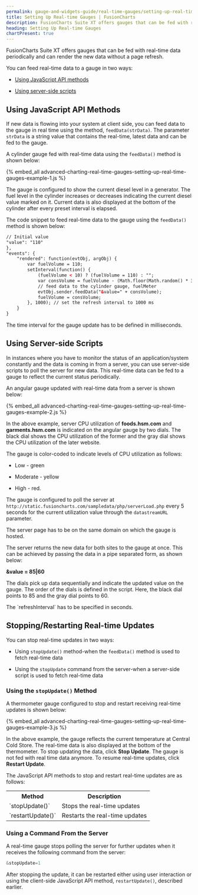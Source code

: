 ```yaml
---
permalink: gauge-and-widgets-guide/real-time-gauges/setting-up-real-time-gauges.html
title: Setting Up Real-time Gauges | FusionCharts
description: FusionCharts Suite XT offers gauges that can be fed with real-time data periodically and can render the new data without a page refresh.
heading: Setting Up Real-time Gauges
chartPresent: true
---
```


FusionCharts Suite XT offers gauges that can be fed with real-time data periodically and can render the new data without a page refresh.

You can feed real-time data to a gauge in two ways:

* <a href="{{ site.baseurl }}gauge-and-widgets-guide/real-time-gauges/setting-up-real-time-gauges.html#using-javascript-api-methods">Using JavaScript API methods</a>

* <a href="{{ site.baseurl }}gauge-and-widgets-guide/real-time-gauges/setting-up-real-time-gauges.html#using-server-side-scripts">Using server-side scripts</a>

## Using JavaScript API Methods

If new data is flowing into your system at client side, you can feed data to the gauge in real time using the method, `feedData(strData)`. The parameter `strData` is a string value that contains the real-time, latest data and can be fed to the gauge.

A cylinder gauge fed with real-time data using the `feedData()` method is shown below:

{% embed_all advanced-charting-real-time-gauges-setting-up-real-time-gauges-example-1.js %}

The gauge is configured to show the current diesel level in a generator. The fuel level in the cylinder increases or decreases indicating the current diesel value marked on it. Current data is also displayed at the bottom of the cylinder after every preset interval is elapsed.

The code snippet to feed real-time data to the gauge using  the `feedData()` method is shown below:

```html
// Initial value
"value": "110"
},
"events": {
    "rendered": function(evtObj, argObj) {
        var fuelVolume = 110;
        setInterval(function() {
            (fuelVolume < 10) ? (fuelVolume = 110) : "";
            var consVolume = fuelVolume - (Math.floor(Math.random() * 3));
            // feed data to the cylinder gauge, fuelMeter
            evtObj.sender.feedData("&value=" + consVolume);
            fuelVolume = consVolume;
        }, 1000); // set the refresh interval to 1000 ms
    }
}
```

<p class="text-info">The time interval for the gauge update has to be defined in milliseconds. </p>

## Using Server-side Scripts

In instances where you have to monitor the status of an application/system constantly and the data is coming in from a server, you can use server-side scripts to poll the server for new data. This real-time data can be fed to a gauge to reflect the current status periodically.

An angular gauge updated with real-time data from a server is shown below:

{% embed_all advanced-charting-real-time-gauges-setting-up-real-time-gauges-example-2.js %}

In the above example, server CPU utilization of __foods.hsm.com__ and __garments.hsm.com__ is indicated on the angular gauge by two dials. The black dial shows the CPU utilization of the former and the gray dial shows the CPU utilization of the later website. 

The gauge is color-coded to indicate levels of CPU utilization as follows:

* Low - green

* Moderate - yellow

* High - red.

The gauge is configured to poll the server at `http://static.fusioncharts.com/sampledata/php/serverLoad.php` every 5 seconds for the current utilization value through the `datastreamURL` parameter.

<p class="text-info">The server page has to be on the same domain on which the gauge is hosted.</p>

The server returns the new data for both sites to the gauge at once. This can be achieved by passing the data in a pipe separated form, as shown below:

**&value = 85&#124;60**

The dials pick up data sequentially and indicate the updated value on the gauge. The order of the dials is defined in the script. Here, the black dial points to 85 and the gray dial points to 60.

<p class="text-info">The `refreshInterval` has to be specified in seconds.</p>


## Stopping/Restarting Real-time Updates

You can stop real-time updates in two ways:

* Using `stopUpdate()` method-when the `feedData()` method is used to fetch real-time data

* Using the `stopUpdate` command from the server-when a server-side script is used to fetch real-time data


### Using the `stopUpdate()` Method

A thermometer gauge configured to stop and restart receiving real-time updates is shown below:

{% embed_all advanced-charting-real-time-gauges-setting-up-real-time-gauges-example-3.js %}

In the above example, the gauge reflects the current temperature at Central Cold Store. The real-time data is also displayed at the bottom of the thermometer. To stop updating the data, click **Stop Update**. The gauge is not fed with real time data anymore. To resume real-time updates, click **Restart Update**.

The JavaScript API methods to stop and restart real-time updates are as follows:

<table>
  <tr>
    <th>Method</th>
    <th>Description</th>
  </tr>
  <tr>
    <td>`stopUpdate()`</td>
    <td>Stops the real-time updates</td>
  </tr>
  <tr>
    <td>`restartUpdate()`</td>
    <td>Restarts the real-time updates</td>
  </tr>
</table>


### Using a Command From the Server

A real-time gauge stops polling the server for further updates when it receives the following command from the server:

```javascript
&stopUpdate=1
```

After stopping the update, it can be restarted either using user interaction or using the client-side JavaScript API method, `restartUpdate()`, described earlier.
